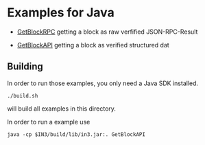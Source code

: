 # Examples for Java

-  [GetBlockRPC](./GetBlockRPC.java)
   getting a block as raw verfified JSON-RPC-Result

-  [GetBlockAPI](./GetBlockAPI.java)
   getting a block as verified structured dat 


## Building 

In order to run those examples, you only need a Java SDK installed.

```
./build.sh
```

will build all examples in this directory.

In order to run a example use

```
java -cp $IN3/build/lib/in3.jar:. GetBlockAPI
```

